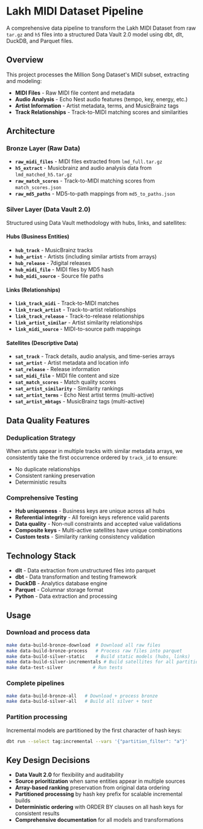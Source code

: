 # Lakh MIDI Dataset Pipeline

A comprehensive data pipeline to transform the Lakh MIDI Dataset from raw `tar.gz` and `h5` files into a structured Data Vault 2.0 model using dbt, dlt, DuckDB, and Parquet files.

## Overview

This project processes the Million Song Dataset's MIDI subset, extracting and modeling:
- **MIDI Files** - Raw MIDI file content and metadata
- **Audio Analysis** - Echo Nest audio features (tempo, key, energy, etc.)
- **Artist Information** - Artist metadata, terms, and MusicBrainz tags
- **Track Relationships** - Track-to-MIDI matching scores and similarities

## Architecture

### Bronze Layer (Raw Data)
- **`raw_midi_files`** - MIDI files extracted from `lmd_full.tar.gz`
- **`h5_extract`** - Musicbrainz and audio analysis data from `lmd_matched_h5.tar.gz`
- **`raw_match_scores`** - Track-to-MIDI matching scores from `match_scores.json`
- **`raw_md5_paths`** - MD5-to-path mappings from `md5_to_paths.json`

### Silver Layer (Data Vault 2.0)
Structured using Data Vault methodology with hubs, links, and satellites:

#### Hubs (Business Entities)
- **`hub_track`** - MusicBrainz tracks
- **`hub_artist`** - Artists (including similar artists from arrays)
- **`hub_release`** - 7digital releases  
- **`hub_midi_file`** - MIDI files by MD5 hash
- **`hub_midi_source`** - Source file paths

#### Links (Relationships)
- **`link_track_midi`** - Track-to-MIDI matches
- **`link_track_artist`** - Track-to-artist relationships
- **`link_track_release`** - Track-to-release relationships
- **`link_artist_similar`** - Artist similarity relationships
- **`link_midi_source`** - MIDI-to-source path mappings

#### Satellites (Descriptive Data)
- **`sat_track`** - Track details, audio analysis, and time-series arrays
- **`sat_artist`** - Artist metadata and location info
- **`sat_release`** - Release information
- **`sat_midi_file`** - MIDI file content and size
- **`sat_match_scores`** - Match quality scores
- **`sat_artist_similarity`** - Similarity rankings
- **`sat_artist_terms`** - Echo Nest artist terms (multi-active)
- **`sat_artist_mbtags`** - MusicBrainz tags (multi-active)

## Data Quality Features

### Deduplication Strategy
When artists appear in multiple tracks with similar metadata arrays, we consistently take the first occurrence ordered by `track_id` to ensure:
- No duplicate relationships
- Consistent ranking preservation
- Deterministic results

### Comprehensive Testing
- **Hub uniqueness** - Business keys are unique across all hubs
- **Referential integrity** - All foreign keys reference valid parents
- **Data quality** - Non-null constraints and accepted value validations
- **Composite keys** - Multi-active satellites have unique combinations
- **Custom tests** - Similarity ranking consistency validation

## Technology Stack

- **dlt** - Data extraction from unstructured files into parquet
- **dbt** - Data transformation and testing framework
- **DuckDB** - Analytics database engine
- **Parquet** - Columnar storage format
- **Python** - Data extraction and processing

## Usage

### Download and process data

```bash
make data-build-bronze-download  # Download all raw files
make data-build-bronze-process   # Process raw files into parquet
make data-build-silver-static    # Build static models (hubs, links)
make data-build-silver-incrementals # Build satellites for all partitions
make data-test-silver           # Run tests
```

### Complete pipelines

```bash
make data-build-bronze-all   # Download + process bronze
make data-build-silver-all   # Build all silver + test
```

### Partition processing

Incremental models are partitioned by the first character of hash keys:

```bash
dbt run --select tag:incremental --vars '{"partition_filter": "a"}'
```

## Key Design Decisions

- **Data Vault 2.0** for flexibility and auditability
- **Source prioritization** when same entities appear in multiple sources
- **Array-based ranking** preservation from original data ordering
- **Partitioned processing** by hash key prefix for scalable incremental builds
- **Deterministic ordering** with ORDER BY clauses on all hash keys for consistent results
- **Comprehensive documentation** for all models and transformations